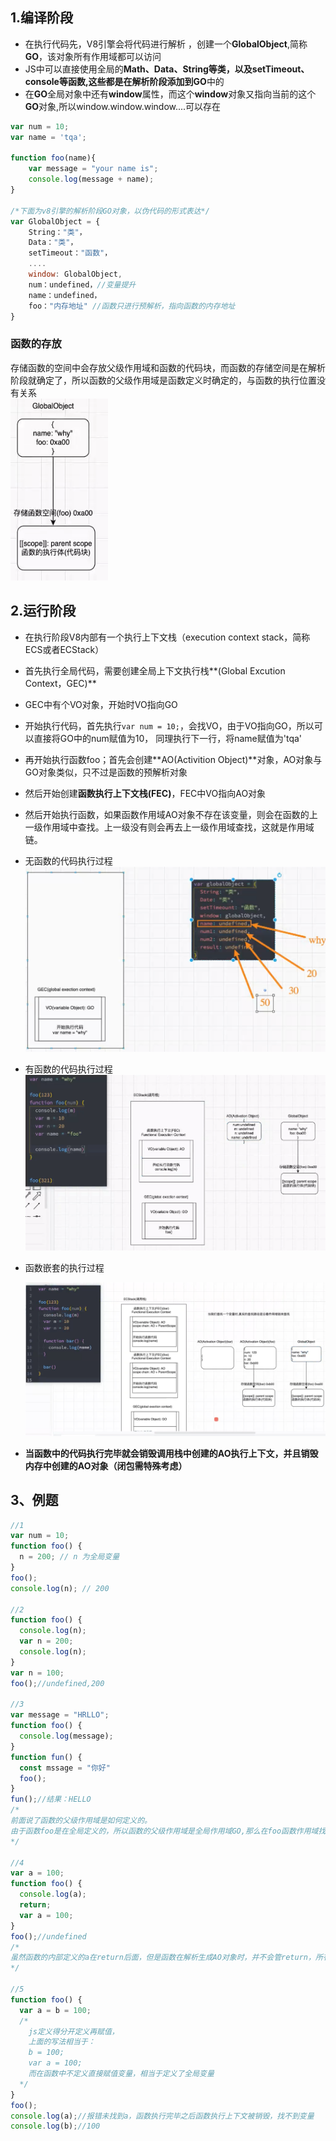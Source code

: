 ## 1.编译阶段

* 在执行代码先，V8引擎会将代码进行解析 ，创建一个**GlobalObject**,简称**GO**，该对象所有作用域都可以访问
* JS中可以直接使用全局的**Math、Data、String等类，**以及**setTimeout、console等函数,**这些都是在解析阶段添加到**GO**中的
* 在**GO**全局对象中还有**window**属性，而这个**window**对象又指向当前的这个**GO**对象,所以window.window.window....可以存在

```js
var num = 10;
var name = 'tqa';

function foo(name){
    var message = "your name is";
    console.log(message + name);
}

/*下面为v8引擎的解析阶段GO对象，以伪代码的形式表达*/
var GlobalObject = {
	String："类"，
    Data："类"，
    setTimeout："函数"，
    ....
    window: GlobalObject,
    num：undefined，//变量提升
    name：undefined，
    foo："内存地址" //函数只进行预解析，指向函数的内存地址
}
```

### 函数的存放

存储函数的空间中会存放父级作用域和函数的代码块，而函数的存储空间是在解析阶段就确定了，所以函数的父级作用域是函数定义时确定的，与函数的执行位置没有关系<br>![image-20220114154846349](image-20220114154846349.png)



## 2.运行阶段

* 在执行阶段V8内部有一个执行上下文栈（execution context stack，简称ECS或者ECStack）

* 首先执行全局代码，需要创建全局上下文执行栈**(Global Excution Context，GEC)**

* GEC中有个VO对象，开始时VO指向GO

* 开始执行代码，首先执行`var num = 10;`，会找VO，由于VO指向GO，所以可以直接将GO中的num赋值为10，
  同理执行下一行，将name赋值为'tqa'
  
* 再开始执行函数foo；首先会创建**AO(Activition Object)**对象，AO对象与GO对象类似，只不过是函数的预解析对象

* 然后开始创建**函数执行上下文栈(FEC)**，FEC中VO指向AO对象

* 然后开始执行函数，如果函数作用域AO对象不存在该变量，则会在函数的上一级作用域中查找。上一级没有则会再去上一级作用域查找，这就是作用域链。

* 无函数的代码执行过程![image-20220113145900150](image-20220113145900150.png)

* 有函数的代码执行过程![image-20220114155856503](image-20220114155856503.png)

* 函数嵌套的执行过程

  ![image-20220810172608361](01.JS执行代码的过程.assets/image-20220810172608361.png)

* **当函数中的代码执行完毕就会销毁调用栈中创建的AO执行上下文，并且销毁内存中创建的AO对象（闭包需特殊考虑）**

## 3、例题

```js
//1
var num = 10;
function foo() {
  n = 200; // n 为全局变量
}
foo();
console.log(n); // 200

//2
function foo() {
  console.log(n);
  var n = 200;
  console.log(n);
}
var n = 100;
foo();//undefined,200

//3
var message = "HRLLO";
function foo() {
  console.log(message);
}
function fun() {
  const mssage = "你好"
  foo();
}
fun();//结果：HELLO
/*
前面说了函数的父级作用域是如何定义的。
由于函数foo是在全局定义的，所以函数的父级作用域是全局作用域GO,那么在foo函数作用域找不到message，则会去全局作用域查找
*/

//4
var a = 100;
function foo() {
  console.log(a);
  return;
  var a = 100;
}
foo();//undefined
/*
虽然函数的内部定义的a在return后面，但是函数在解析生成AO对象时，并不会管return，所有的变量都会解析，之后执行阶段才会解析
*/

//5
function foo() {
  var a = b = 100;
  /* 
    js定义得分开定义再赋值，
    上面的写法相当于：
    b = 100;
    var a = 100;
    而在函数中不定义直接赋值变量，相当于定义了全局变量
  */
}
foo();
console.log(a);//报错未找到a，函数执行完毕之后函数执行上下文被销毁，找不到变量
console.log(b);//100
```



